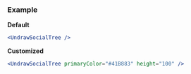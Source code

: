 ### Example

**Default**
```jsx
<UndrawSocialTree />
```

**Customized**
```jsx
<UndrawSocialTree primaryColor="#41B883" height="100" />
```
